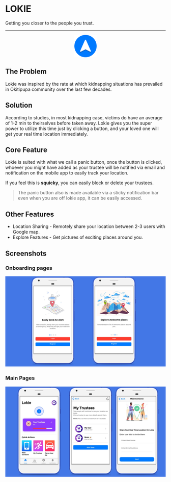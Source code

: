 # LOKIE
Getting you closer to the people you trust.
 __________
 
<center><img src="./icon.png" width="70" height="70" style="width: 70px;height: 70px;" alt="Lokie Logo" /></center>

## The Problem 
Lokie was inspired by the rate at which kidnapping situations has prevailed in Okitipupa community over the last few decades. 

## Solution
According to studies, in most kidnapping case, victims do have an average of 1-2 min to theirselves before taken away. Lokie gives you the super power to utilize this time just by clicking a button, and your loved one will get your real time location immediately.

## Core Feature
Lokie is suited with what we call a panic button, once the button is clicked, whoever you might have added as your trustee will be notified via email and notification on the mobile app to easily track your location.

If you feel this is **squicky**, you can easily block or delete your trustees. 

> The panic button also is made available via a sticky notification bar even when you are off lokie app,
it can be easily accessed.

## Other Features
* Location Sharing - Remotely share your location between 2-3 users with Google map.
* Explore Features - Get pictures of exciting places around you.

## Screenshots
### Onboarding pages
![Lokie](https://raw.githubusercontent.com/AsaoluElijah/lokie/v-3.0/screenshots/Copy%20of%20Untitled.png)
### Main Pages
![Lokie](https://raw.githubusercontent.com/AsaoluElijah/lokie/v-3.0/screenshots/Copy%20of%20Untitled%20(2).png)
